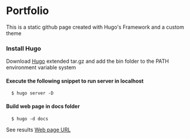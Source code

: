 # Portfolio
This is a static github page created with Hugo's Framework and a custom theme
### Install Hugo

Download [Hugo](https://github.com/gohugoio/hugo/releases) extended tar.gz and add the bin folder to the PATH environment variable system

#### Execute the following snippet to run server in localhost

```
  $ hugo server -D
```
#### Build web page in docs folder

```
  $ hugo -d docs
```


See results [Web page URL](https://lmedez.github.io/Portfolio/)

